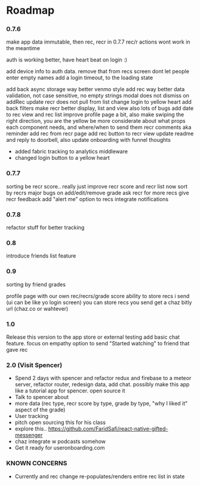# Roadmap


### 0.7.6

make app data immutable, then rec, recr in 0.7.7
rec/r actions wont work in the meantime

auth is working better, have heart beat on login :)

add device info to auth data. remove that from recs screen
dont let people enter empty names
add a login timeout, to the loading state

add back async storage
way better venmo style add rec
way better data validation, not case sensitive, no empty strings
modal does not dismiss on addRec
update recr does not pull from list
change login to yellow heart
add back filters
make recr better display, list and view
also lots of bugs
add date to rec view and rec list
improve profile page a bit, also make swiping the right direction, you are the yellow
be more considerate about what props each component needs, and where/when to send them
recr comments aka reminder
add rec from recr page
add rec button to recr view
update readme and reply to doorbell, also update onboarding with funnel thoughts

 - added fabric tracking to analytics middleware
 - changed login button to a yellow heart

### 0.7.7
sorting be recr score.. really just improve recr score and recr list now
sort by recrs
major bugs on add/edit/remove grade
ask recr for more recs
give recr feedback
add "alert me" option to recs
integrate notifications

### 0.7.8
refactor stuff for better tracking

### 0.8
introduce friends list feature


### 0.9
sorting by friend grades

profile page with our own rec/recrs/grade score
ability to store recs i send (ui can be like yo login screen)
you can store recs you send
get a chaz bitly url (chaz.co or wahtever)


### 1.0
Release this version to the app store or external testing
add basic chat feature. focus on empathy
option to send "Started watching" to friend that gave rec




### 2.0 (Visit Spencer)
 - Spend 2 days with spencer and refactor redux and firebase to a meteor server, refactor router, redesign data, add chat. possibly make this app like a tutorial app for spencer. open source it
 - Talk to spencer about
 - more data (rec type, recr score by type, grade by type, "why I liked it" aspect of the grade)
 - User tracking
 - pitch open sourcing this for his class
 - explore this..  https://github.com/FaridSafi/react-native-gifted-messenger
 - chaz integrate w podcasts somehow
 - Get it ready for useronboarding.com



### KNOWN CONCERNS
 - Currently and rec change re-populates/renders entire rec list in state
